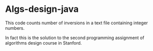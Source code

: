 # Algs-design-java

This code counts number of inversions in a text file containing integer numbers.

In fact this is the solution to the second programming assignment of algorithms design course in Stanford.
